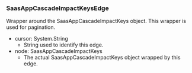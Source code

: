 ### SaasAppCascadeImpactKeysEdge
Wrapper around the SaasAppCascadeImpactKeys object. This wrapper is used for pagination.

- cursor: System.String
  - String used to identify this edge.
- node: SaasAppCascadeImpactKeys
  - The actual SaasAppCascadeImpactKeys object wrapped by this edge.
